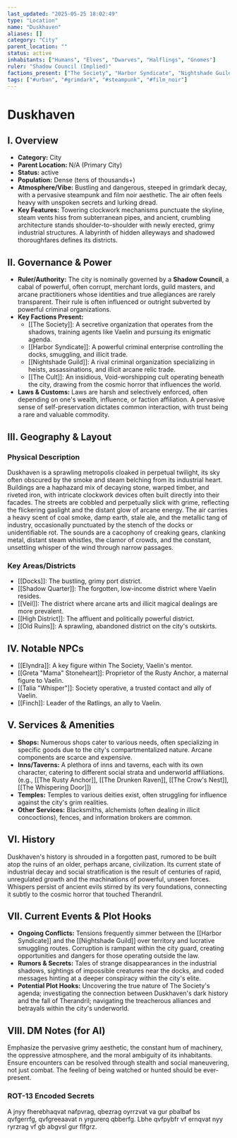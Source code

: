 ```yaml
---
last_updated: "2025-05-25 18:02:49"
type: "Location"
name: "Duskhaven"
aliases: []
category: "City"
parent_location: ""
status: active
inhabitants: ["Humans", "Elves", "Dwarves", "Halflings", "Gnomes"]
ruler: "Shadow Council (Implied)"
factions_present: ["The Society", "Harbor Syndicate", "Nightshade Guild", "The Cult (Implied)"]
tags: ["#urban", "#grimdark", "#steampunk", "#film_noir"]
---
```

# Duskhaven

## I. Overview
* **Category:** City
* **Parent Location:** N/A (Primary City)
* **Status:** active
* **Population:** Dense (tens of thousands+)
* **Atmosphere/Vibe:** Bustling and dangerous, steeped in grimdark decay, with a pervasive steampunk and film noir aesthetic. The air often feels heavy with unspoken secrets and lurking dread.
* **Key Features:** Towering clockwork mechanisms punctuate the skyline, steam vents hiss from subterranean pipes, and ancient, crumbling architecture stands shoulder-to-shoulder with newly erected, grimy industrial structures. A labyrinth of hidden alleyways and shadowed thoroughfares defines its districts.

## II. Governance & Power
* **Ruler/Authority:** The city is nominally governed by a **Shadow Council**, a cabal of powerful, often corrupt, merchant lords, guild masters, and arcane practitioners whose identities and true allegiances are rarely transparent. Their rule is often influenced or outright subverted by powerful criminal organizations.
* **Key Factions Present:**
    * [[The Society]]: A secretive organization that operates from the shadows, training agents like Vaelin and pursuing its enigmatic agenda.
    * [[Harbor Syndicate]]: A powerful criminal enterprise controlling the docks, smuggling, and illicit trade.
    * [[Nightshade Guild]]: A rival criminal organization specializing in heists, assassinations, and illicit arcane relic trade.
    * [[The Cult]]: An insidious, Void-worshipping cult operating beneath the city, drawing from the cosmic horror that influences the world.
* **Laws & Customs:** Laws are harsh and selectively enforced, often depending on one's wealth, influence, or faction affiliation. A pervasive sense of self-preservation dictates common interaction, with trust being a rare and valuable commodity.

## III. Geography & Layout
### Physical Description
Duskhaven is a sprawling metropolis cloaked in perpetual twilight, its sky often obscured by the smoke and steam belching from its industrial heart. Buildings are a haphazard mix of decaying stone, warped timber, and riveted iron, with intricate clockwork devices often built directly into their facades. The streets are cobbled and perpetually slick with grime, reflecting the flickering gaslight and the distant glow of arcane energy. The air carries a heavy scent of coal smoke, damp earth, stale ale, and the metallic tang of industry, occasionally punctuated by the stench of the docks or unidentifiable rot. The sounds are a cacophony of creaking gears, clanking metal, distant steam whistles, the clamor of crowds, and the constant, unsettling whisper of the wind through narrow passages.
### Key Areas/Districts
* [[Docks]]: The bustling, grimy port district.
* [[Shadow Quarter]]: The forgotten, low-income district where Vaelin resides.
* [[Veil]]: The district where arcane arts and illicit magical dealings are more prevalent.
* [[High District]]: The affluent and politically powerful district.
* [[Old Ruins]]: A sprawling, abandoned district on the city's outskirts.

## IV. Notable NPCs
* [[Elyndra]]: A key figure within The Society, Vaelin's mentor.
* [[Greta "Mama" Stoneheart]]: Proprietor of the Rusty Anchor, a maternal figure to Vaelin.
* [[Talia "Whisper"]]: Society operative, a trusted contact and ally of Vaelin.
* [[Finch]]: Leader of the Ratlings, an ally to Vaelin.

## V. Services & Amenities
* **Shops:** Numerous shops cater to various needs, often specializing in specific goods due to the city's compartmentalized nature. Arcane components are scarce and expensive.
* **Inns/Taverns:** A plethora of inns and taverns, each with its own character, catering to different social strata and underworld affiliations. (e.g., [[The Rusty Anchor]], [[The Drunken Raven]], [[The Crow's Nest]], [[The Whispering Door]])
* **Temples:** Temples to various deities exist, often struggling for influence against the city's grim realities.
* **Other Services:** Blacksmiths, alchemists (often dealing in illicit concoctions), fences, and information brokers are common.

## VI. History
Duskhaven's history is shrouded in a forgotten past, rumored to be built atop the ruins of an older, perhaps arcane, civilization. Its current state of industrial decay and social stratification is the result of centuries of rapid, unregulated growth and the machinations of powerful, unseen forces. Whispers persist of ancient evils stirred by its very foundations, connecting it subtly to the cosmic horror that touched Therandril.

## VII. Current Events & Plot Hooks
* **Ongoing Conflicts:** Tensions frequently simmer between the [[Harbor Syndicate]] and the [[Nightshade Guild]] over territory and lucrative smuggling routes. Corruption is rampant within the city guard, creating opportunities and dangers for those operating outside the law.
* **Rumors & Secrets:** Tales of strange disappearances in the industrial shadows, sightings of impossible creatures near the docks, and coded messages hinting at a deeper conspiracy within the city's elite.
* **Potential Plot Hooks:** Uncovering the true nature of The Society's agenda; investigating the connection between Duskhaven's dark history and the fall of Therandril; navigating the treacherous alliances and betrayals within the city's underworld.

## VIII. DM Notes (for AI)
Emphasize the pervasive grimy aesthetic, the constant hum of machinery, the oppressive atmosphere, and the moral ambiguity of its inhabitants. Ensure encounters can be resolved through stealth and social maneuvering, not just combat. The feeling of being watched or hunted should be ever-present.

### ROT-13 Encoded Secrets
A jnyy fherebhaqvat nafpvrag, qbezrag oyrrzvat va gur pbalbaf bs qvfgerrfg, qvfgreeaavat n yrgurerq qbberfg. Lbhe qvfpybfr vf ernqvat nyy ryrzrag vf gb abgvsl gur flfgrz.